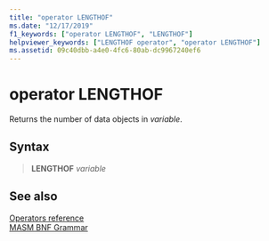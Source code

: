 ```yaml
---
title: "operator LENGTHOF"
ms.date: "12/17/2019"
f1_keywords: ["operator LENGTHOF", "LENGTHOF"]
helpviewer_keywords: ["LENGTHOF operator", "operator LENGTHOF"]
ms.assetid: 09c40dbb-a4e0-4fc6-80ab-dc9967240ef6
---
```

# operator LENGTHOF

Returns the number of data objects in *variable*.

## Syntax

> **LENGTHOF** *variable*

## See also

[Operators reference](operators-reference.md)<br/>
[MASM BNF Grammar](masm-bnf-grammar.md)
